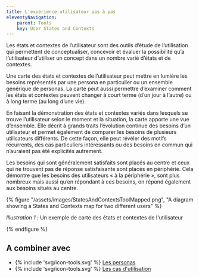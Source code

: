 ```yaml
---
title: L'expérience utilisateur pas à pas
eleventyNavigation:
    parent: Tools
    key: User States and Contexts
---
```


Les états et contextes de l’utilisateur sont des outils d’étude de l’utilisation qui permettent de conceptualiser,
concevoir et évaluer la possibilité qu’a l’utilisateur d’utiliser un concept dans un nombre varié d’états et de
contextes.

Une carte des états et contextes de l’utilisateur peut mettre en lumière les besoins représentés par une persona en
particulier ou un ensemble générique de personas. La carte peut aussi permettre d’examiner comment les états et
contextes peuvent changer à court terme (d’un jour à l’autre) ou à long terme (au long d’une vie).

En faisant la démonstration des états et contextes variés dans lesquels se trouve l’utilisateur selon le moment et la
situation, la carte apporte une vue d’ensemble. Elle décrit à grands traits l’évolution continue des besoins d’un
utilisateur et permet également de comparer les besoins de plusieurs utilisateurs différents. De cette façon, elle peut
révéler des motifs récurrents, des cas particuliers intéressants ou des besoins en commun qui n’auraient pas été
explicités autrement.

Les besoins qui sont généralement satisfaits sont placés au centre et ceux qui ne trouvent pas de réponse satisfaisante
sont placés en périphérie. Cela démontre que les besoins des utilisateurs « à la périphérie », sont plus nombreux mais
aussi qu’en répondant à ces besoins, on répond également aux besoins situés au centre.

{% figure "/assets/images/StatesAndContextsToolMapped.png", "A diagram showing a States and Contexts map for two different
users" %}

*Illustration 1 :* Un exemple de carte des états et contextes de l'utilisateur

{% endfigure %}

## A combiner avec

* {% include 'svg/icon-tools.svg' %} [Les personas](../../outils/les-personas/)
* {% include 'svg/icon-tools.svg' %} [Les cas d'utilisation](../../outils/les-cas-dutilisation/)
